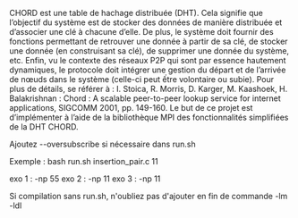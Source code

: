 CHORD est une table de hachage distribuée (DHT). Cela signifie que l’objectif du système est de stocker des données de manière distribuée et d’associer une clé à chacune d’elle. De plus, le système doit fournir des fonctions permettant de retrouver une donnée à partir de sa clé, de stocker une donnée (en construisant sa clé), de supprimer une donnée du système, etc. Enfin, vu le contexte des réseaux P2P qui sont par essence hautement dynamiques, le protocole doit intégrer une gestion du départ et de l’arrivée de nœuds dans le système (celle-ci peut ếtre volontaire ou subie). Pour plus de détails, se référer à : I. Stoica, R. Morris, D. Karger, M. Kaashoek, H. Balakrishnan : Chord : A scalable peer-to-peer lookup service for internet applications, SIGCOMM 2001, pp. 149-160.
Le but de ce projet est d’implémenter à l’aide de la bibliothèque MPI des fonctionnalités simplifiées de la DHT CHORD.

Ajoutez --oversubscribe si nécessaire dans run.sh

Exemple : bash run.sh insertion_pair.c 11

exo 1 : -np 55
exo 2 : -np 11
exo 3 : -np 11


Si compilation sans run.sh, n'oubliez pas d'ajouter en fin de commande -lm -ldl
